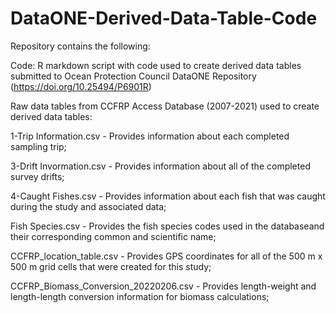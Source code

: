 # DataONE-Derived-Data-Table-Code 

Repository contains the following:

Code:
R markdown script with code used to create derived data tables submitted to Ocean Protection Council DataONE Repository (https://doi.org/10.25494/P6901R)

Raw data tables from CCFRP Access Database (2007-2021) used to create derived data tables:

1-Trip Information.csv - Provides information about each completed sampling trip;

3-Drift Invormation.csv - Provides information about all of the completed survey drifts;

4-Caught Fishes.csv - Provides information about each fish that was caught during the study and associated data;

Fish Species.csv - Provides the fish species codes used in the databaseand their corresponding common and scientific name;

CCFRP_location_table.csv - Provides GPS coordinates for all of the 500 m x 500 m grid cells that were created for this study;

CCFRP_Biomass_Conversion_20220206.csv - Provides length-weight and length-length conversion information for biomass calculations;

